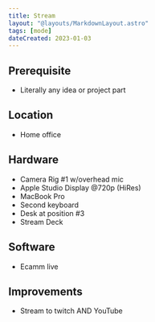```yaml
---
title: Stream
layout: "@layouts/MarkdownLayout.astro"
tags: [mode]
dateCreated: 2023-01-03
---
```


## Prerequisite

- Literally any idea or project part

## Location

- Home office

## Hardware

- Camera Rig #1 w/overhead mic
- Apple Studio Display @720p (HiRes)
- MacBook Pro
- Second keyboard
- Desk at position #3
- Stream Deck

## Software

- Ecamm live

## Improvements

- Stream to twitch AND YouTube

